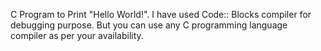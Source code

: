 C Program to Print "Hello World!". I have used Code:: Blocks compiler for debugging purpose. But you can use any C programming language compiler as per your availability.